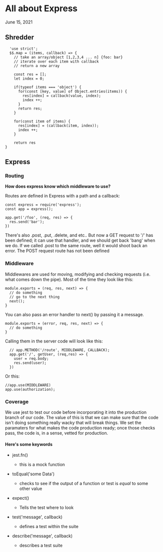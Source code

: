 # All about Express

June 15, 2021

## Shredder

```JS
  'use strict';
  $$.map = (items, callback) => {
    // take an array/object [1,2,3,4 ... n] {foo: bar}
    // iterate over each item with callback
    // return a new array

    const res = [];
    let index = 0;

    if(typeof items === 'object') {
      for(const [key, value] of Object.entries(items)) {
        res[index] = callback(value, index);
        index ++;
      }
      return res;
    } 

    for(const item of items) {
      res[index] = (callback(item, index));
      index ++;
    }
    
    return res
}
```

## Express

### Routing

**How does express know which middleware to use?**

Routes are defined in Express with a path and a callback:

```JS
const express = require('express');
const app = express();

app.get('/foo', (req, res) => {
  res.send('bar');
})
```

There's also .post, .put, .delete, and etc.. But now a GET request to '/' has been defined; it can use that handler, and we should get back 'bang' when we do. If we called .post to the same route, well it would shoot back an error. The POST request route has not been defined

### Middleware

Middlewares are used for moving, modifying and checking requests (i.e. what comes down the pipe). Most of the time they look like this: 

```JS
module.exports = (req, res, next) => {
  // do something
  // go to the next thing
  next();
}
```

You can also pass an error handler to next() by passing it a message.

```JS
module.exports = (error, req, res, next) => {
  // do something
}
```

Calling them in the server code will look like this:

```JS
  // app.METHOD('/route', MIDDLEWARE, CALLBACK);
  app.get('/', getUser, (req,res) => {
    user = req.body;
    res.send(user);
  })
```

Or this:

```JS
//app.use(MIDDLEWARE)
app.use(authorization);
```

### Coverage

We use jest to test our code before incorporating it into the production branch of our code. The value of this is that we can make sure that the code isn't doing something really wacky that will break things. We set the paramaters for what makes the code production ready; once those checks pass, the code is, in a sense, vetted for production.

#### Here's some keywords

* jest.fn()

  * this is a mock function

* toEqual('some Data')

  * checks to see if the output of a function or test is *equal* to some other value

* expect()

  * Tells the test where to look

* test('message', callback)

  * defines a test within the suite

* describe('message', callback)

  * describes a test suite

